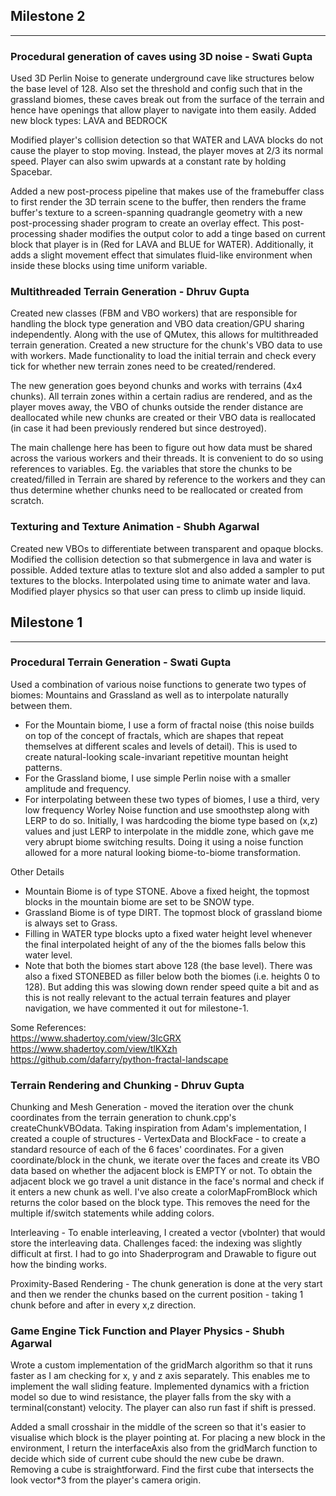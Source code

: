 ## Milestone 2
---

### Procedural generation of caves using 3D noise - Swati Gupta
Used 3D Perlin Noise to generate underground cave like structures below the base level of 128. Also set the threshold and config such that in the grassland biomes, these caves break out from the surface of the terrain and hence have openings that allow player to navigate into them easily. Added new block types: LAVA and BEDROCK

Modified player's collision detection so that WATER and LAVA blocks do not cause the player to stop moving. Instead, the player moves at 2/3 its normal speed. Player can also swim upwards at a constant rate by holding Spacebar. 

Added a new post-process pipeline that makes use of the framebuffer class to first render the 3D terrain scene to the buffer, then renders the frame buffer's texture to a screen-spanning quadrangle geometry with a new post-processing shader program to create an overlay effect.
This post-processing shader modifies the output color to add a tinge based on current block that player is in (Red for LAVA and BLUE for WATER). Additionally, it adds a slight movement effect that simulates fluid-like environment when inside these blocks using time uniform variable.

### Multithreaded Terrain Generation - Dhruv Gupta
Created new classes (FBM and VBO workers) that are responsible for handling the block type generation and VBO data creation/GPU sharing independently. Along with the use of QMutex, this allows for multithreaded terrain generation. Created a new structure for the chunk's VBO data to use with workers. Made functionality to load the initial terrain and check every tick for whether new terrain zones need to be created/rendered. 

The new generation goes beyond chunks and works with terrains (4x4 chunks). All terrain zones within a certain radius are rendered, and as the player moves away, the VBO of chunks outside the render distance are deallocated while new chunks are created or their VBO data is reallocated (in case it had been previously rendered but since destroyed).

The main challenge here has been to figure out how data must be shared across the various workers and their threads. It is convenient to do so using references to variables. Eg. the variables that store the chunks to be created/filled in Terrain are shared by reference to the workers and they can thus determine whether chunks need to be reallocated or created from scratch.

### Texturing and Texture Animation - Shubh Agarwal
Created new VBOs to differentiate between transparent and opaque blocks. Modified the collision detection so that submergence in lava and water is possible. Added texture atlas to texture slot and also added a sampler to put textures to the blocks. Interpolated using time to animate water and lava. Modified player physics so that user can press <SPACE> to climb up inside liquid.   

## Milestone 1
---

### Procedural Terrain Generation - Swati Gupta
Used a combination of various noise functions to generate two types of biomes: Mountains and Grassland as well as to interpolate naturally between them.  
- For the Mountain biome, I use a form of fractal noise (this noise builds on top of the concept of fractals, which are shapes that 
repeat themselves at different scales and levels of detail). This is used to create natural-looking scale-invariant repetitive mountan height patterns.  
- For the Grassland biome, I use simple Perlin noise with a smaller amplitude and frequency.  
- For interpolating between these two types of biomes, I use a third, very low frequency Worley Noise function and 
use smoothstep along with LERP to do so. Initially, I was hardcoding the biome type based on (x,z) values and just LERP to interpolate in the middle zone, which gave me very abrupt biome switching results. Doing it using a noise function allowed for a more natural looking biome-to-biome transformation.  

Other Details  
- Mountain Biome is of type STONE. Above a fixed height, the topmost blocks in the mountain biome are set to be SNOW type.  
- Grassland Biome is of type DIRT. The topmost block of grassland biome is always set to Grass.  
- Filling in WATER type blocks upto a fixed water height level whenever the final interpolated height of any of the the biomes falls below this water level.  
- Note that both the biomes start above 128 (the base level). There was also a fixed STONEBED as filler below both the biomes (i.e. heights 0 to 128). But adding this was slowing down render speed quite a bit and as this is not really relevant to the actual terrain features and player navigation, we have commented it out for milestone-1.  

Some References:   
https://www.shadertoy.com/view/3lcGRX  
https://www.shadertoy.com/view/tlKXzh  
https://github.com/dafarry/python-fractal-landscape  

### Terrain Rendering and Chunking - Dhruv Gupta
Chunking and Mesh Generation - 
moved the iteration over the chunk coordinates from the terrain generation to chunk.cpp's createChunkVBOdata. Taking inspiration from Adam's implementation, I created a couple of structures - VertexData and BlockFace - to create a standard resource of each of the 6 faces' coordinates. For a given coordinate/block in the chunk, we iterate over the faces and create its VBO data based on whether the adjacent block is EMPTY or not. To obtain the adjacent block we go travel a unit distance in the face's normal and check if it enters a new chunk as well.
I've also create a colorMapFromBlock which returns the color based on the block type. This removes the need for the multiple if/switch statements while adding colors.

Interleaving - 
To enable interleaving, I created a vector (vboInter) that would store the interleaving data.
Challenges faced: the indexing was slightly difficult at first. I had to go into Shaderprogram and Drawable to figure out how the binding works.

Proximity-Based Rendering -
The chunk generation is done at the very start and then we render the chunks based on the current position - taking 1 chunk before and after in every x,z direction.


### Game Engine Tick Function and Player Physics - Shubh Agarwal

Wrote a custom implementation of the gridMarch algorithm so that it runs faster as I am checking for x, y and z axis separately. This enables me to implement the wall sliding feature. Implemented dynamics with a friction model so due to wind resistance, the player falls from the sky with a terminal(constant) velocity. The player can also run fast if shift is pressed. 

Added a small crosshair in the middle of the screen so that it's easier to visualise which block is the player pointing at. For placing a new block in the environment, I return the interfaceAxis also from the gridMarch function to decide which side of current cube should the new cube be drawn. Removing a cube is straightforward. Find the first cube that intersects the look vector*3 from the player's camera origin.  


